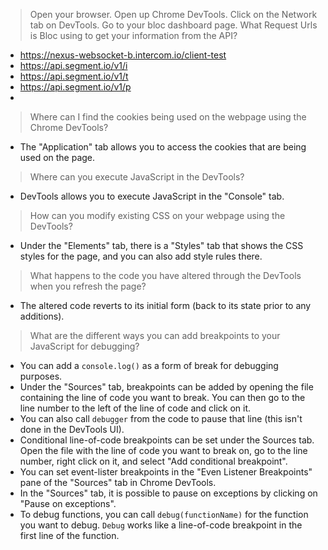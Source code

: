 >Open your browser. Open up Chrome DevTools. Click on the Network tab on DevTools. Go to your bloc dashboard page. What Request Urls is Bloc using to get your information from the API?
* https://nexus-websocket-b.intercom.io/client-test
* https://api.segment.io/v1/i
* https://api.segment.io/v1/t
* https://api.segment.io/v1/p
* 

>Where can I find the cookies being used on the webpage using the Chrome DevTools?
* The "Application" tab allows you to access the cookies that are being used on the page.

>Where can you execute JavaScript in the DevTools?
* DevTools allows you to execute JavaScript in the "Console" tab.

>How can you modify existing CSS on your webpage using the DevTools?
* Under the "Elements" tab, there is a "Styles" tab that shows the CSS styles for the page, and you can also add style rules there.

>What happens to the code you have altered through the DevTools when you refresh the page?
* The altered code reverts to its initial form (back to its state prior to any additions).

>What are the different ways you can add breakpoints to your JavaScript for debugging?
* You can add a `console.log()` as a form of break for debugging purposes.
* Under the "Sources" tab, breakpoints can be added by opening the file containing the line of code you want to break. You can then go to the line number to the left of the line of code and click on it.
* You can also call `debugger` from the code to pause that line (this isn't done in the DevTools UI).
* Conditional line-of-code breakpoints can be set under the Sources tab. Open the file with the line of code you want to break on, go to the line number, right click on it, and select "Add conditional breakpoint".
* You can set event-lister breakpoints in the "Even Listener Breakpoints" pane of the "Sources" tab in Chrome DevTools.
* In the "Sources" tab, it is possible to pause on exceptions by clicking on "Pause on exceptions".
* To debug functions, you can call `debug(functionName)` for the function you want to debug. `Debug` works like a line-of-code breakpoint in the first line of the function.